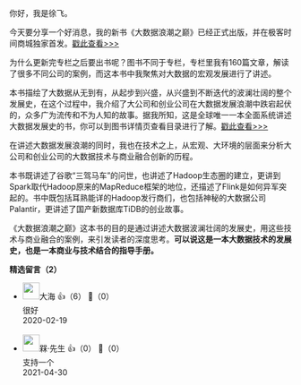你好，我是徐飞。

今天要分享一个好消息，我的新书《大数据浪潮之巅》已经正式出版，并在极客时间商城独家首发。[戳此查看&gt;&gt;&gt;](time://mall?url=https%3A%2F%2Fj.youzan.com%2FZtx0-9)

为什么更新完专栏之后要出书呢？图书不同于专栏，专栏里我有160篇文章，解读了很多不同公司的案例，而这本书中我聚焦对大数据的宏观发展进行了讲述。

本书描绘了大数据从无到有，从起步到兴盛，从兴盛到不断迭代的波澜壮阔的整个发展史，在这个过程中，我介绍了大公司和创业公司在大数据发展浪潮中跌宕起伏的，众多广为流传和不为人知的故事。据我所知，这是全球唯一一本全面系统讲述大数据发展史的书，你可以到图书详情页查看目录进行了解。[戳此查看&gt;&gt;&gt;](time://mall?url=http%3A%2F%2Fh5.youzan.com%2Fv2%2Fgoods%2F3nhw5g0xxkas8)

在讲述大数据发展浪潮的同时，我也在技术之上，从宏观、大环境的层面来分析大公司和创业公司的大数据技术与商业融合创新的历程。

本书既讲述了谷歌“三驾马车”的问世，也讲述了Hadoop生态圈的建立，更讲到Spark取代Hadoop原来的MapReduce框架的地位，还描述了Flink是如何异军突起的。书中既包括耳熟能详的Hadoop发行商们，也包括神秘的大数据公司Palantir，更讲述了国产新数据库TiDB的创业故事。

《大数据浪潮之巅》这本书的目的是通过讲述大数据波澜壮阔的发展史，用这些技术与商业融合的案例，来引发读者的深度思考。**可以说这是一本大数据技术的发展史，也是一本商业与技术结合的指导手册。**
<div><strong>精选留言（2）</strong></div><ul>
<li><img src="https://static001.geekbang.org/account/avatar/00/15/dc/54/9fcb7c91.jpg" width="30px"><span>大海</span> 👍（6） 💬（0）<div>很好</div>2020-02-19</li><br/><li><img src="https://static001.geekbang.org/account/avatar/00/16/0f/70/f59db672.jpg" width="30px"><span>槑·先生</span> 👍（0） 💬（0）<div>支持一个</div>2021-04-30</li><br/>
</ul>